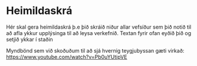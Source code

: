 # Heimildaskrá
Hér skal gera heimildaskrá þ.e þið skráið niður allar vefsíður sem þið notið til að afla ykkur upplýsinga
til að leysa verkefnið. Textan fyrir ofan eyðið þið og setjið ykkar í staðin

Myndbönd sem við skoðuðum til að sjá hvernig teygjubyssan gæti virkað: 
https://www.youtube.com/watch?v=Pb0uYUtipVE
